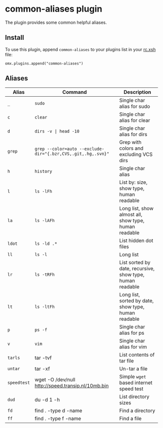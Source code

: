 # common-aliases plugin

The plugin provides some common helpful aliases.

## Install

To use this plugin, append `common-aliases` to your plugins list in your [rc.xsh] file:

```shell
omx.plugins.append("common-aliases")
```

## Aliases

| Alias       | Command                                                      | Description                                               |
|-------------|--------------------------------------------------------------|-----------------------------------------------------------|
| `_`         | `sudo`                                                       | Single char alias for sudo                                |
| `c`         | `clear`                                                      | Single char alias for clear                               |
| `d`         | `dirs -v \| head -10`                                        | Single char alias for dirs                                |
| `grep`      | `grep --color=auto --exclude-dir="{.bzr,CVS,.git,.hg,.svn}"` | Grep with colors and excluding VCS dirs                   |
| `h`         | `history`                                                    | Single char alias                                         |
| `l`         | `ls -lFh`                                                    | List by: size, show type, human readable                  |
| `la`        | `ls -lAFh`                                                   | Long list, show almost all, show type, human readable     |
| `ldot`      | `ls -ld .*`                                                  | List hidden dot files                                     |
| `ll`        | `ls -l`                                                      | Long list                                                 |
| `lr`        | `ls -tRFh`                                                   | List sorted by date, recursive, show type, human readable |
| `lt`        | `ls -ltFh`                                                   | Long list, sorted by date, show type, human readable      |
| `p`         | `ps -f`                                                      | Single char alias for ps                                  |
| `v`         | `vim`                                                        | Single char alias for vim                                 |
| `tarls`     | tar -tvf                                                     | List contents of tar file                                 |
| `untar`     | tar -xf                                                      | Un-tar a file                                             |
| `speedtest` | wget -O /dev/null http://speed.transip.nl/10mb.bin           | Simple `wget` based internet speed test                   |
| `dud`       | du -d 1 -h                                                   | List directory sizes                                      |
| `fd`        | find . -type d -name                                         | Find a directory                                          |
| `ff`        | find . -type f -name                                         | Find a file                                               |


[rc.xsh]: https://xon.sh/xonshrc.html
